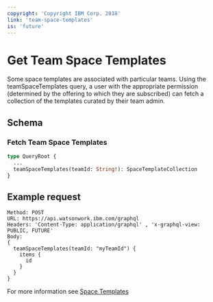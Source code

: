 ```yaml
---
copyright: 'Copyright IBM Corp. 2018'
link: 'team-space-templates'
is: 'future'
---
```


# Get Team Space Templates

Some space templates are associated with particular teams. 
Using the teamSpaceTemplates query, a user with the appropriate permission (determined by the offering to which they are subscribed) can fetch a collection of the templates curated by their team admin.

## Schema

### Fetch Team Space Templates

```graphql
type QueryRoot {
  ...
  teamSpaceTemplates(teamId: String!): SpaceTemplateCollection
}
```

## Example request

~~~~
Method: POST
URL: https://api.watsonwork.ibm.com/graphql
Headers: 'Content-Type: application/graphql' , 'x-graphql-view: PUBLIC, FUTURE'
Body:
{
  teamSpaceTemplates(teamId: "myTeamId") {
    items {
      id
    }
  }
}
~~~~

For more information see [Space Templates](../guides/V1_space_template_main.md)